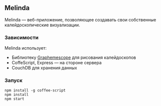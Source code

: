 ## Melinda 
Melinda — веб-приложение, позволяющее создавать свои собственные калейдоскопические 
визуализации.

### Зависимости
Melinda использует:
* Библиотеку [Graphemescope](https://github.com/Grapheme/graphemescope) для рисования калейдоскопов
* CoffeScript, Express — на стороне сервера
* CouchDB для хранения данных

### Запуск
```
npm install -g coffee-script
npm install
npm start
```

